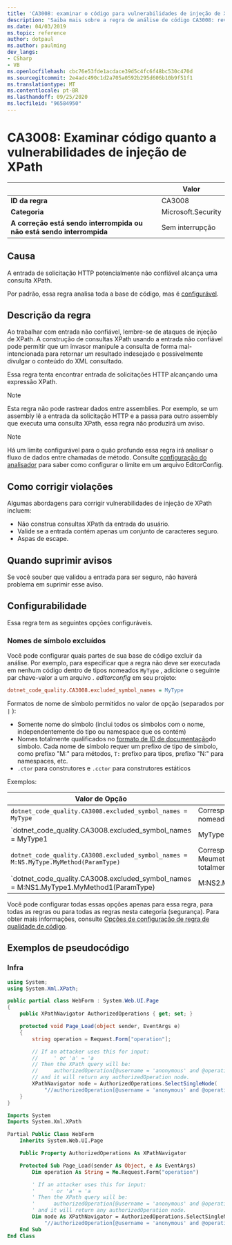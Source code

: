 ```yaml
---
title: 'CA3008: examinar o código para vulnerabilidades de injeção de XPath (análise de código)'
description: 'Saiba mais sobre a regra de análise de código CA3008: revise o código para vulnerabilidades de injeção de XPath'
ms.date: 04/03/2019
ms.topic: reference
author: dotpaul
ms.author: paulming
dev_langs:
- CSharp
- VB
ms.openlocfilehash: cbc76e53fde1acdace39d5c4fc6f48bc530c470d
ms.sourcegitcommit: 2e4adc490c1d2a705a0592b295d606b10b9f51f1
ms.translationtype: MT
ms.contentlocale: pt-BR
ms.lasthandoff: 09/25/2020
ms.locfileid: "96584950"
---
```

# <a name="ca3008-review-code-for-xpath-injection-vulnerabilities"></a>CA3008: Examinar código quanto a vulnerabilidades de injeção de XPath

| | Valor |
|-|-|
| **ID da regra** |CA3008|
| **Categoria** |Microsoft.Security|
| **A correção está sendo interrompida ou não está sendo interrompida** |Sem interrupção|

## <a name="cause"></a>Causa

A entrada de solicitação HTTP potencialmente não confiável alcança uma consulta XPath.

Por padrão, essa regra analisa toda a base de código, mas é [configurável](#configurability).

## <a name="rule-description"></a>Descrição da regra

Ao trabalhar com entrada não confiável, lembre-se de ataques de injeção de XPath. A construção de consultas XPath usando a entrada não confiável pode permitir que um invasor manipule a consulta de forma mal-intencionada para retornar um resultado indesejado e possivelmente divulgar o conteúdo do XML consultado.

Essa regra tenta encontrar entrada de solicitações HTTP alcançando uma expressão XPath.

> [!NOTE]
> Esta regra não pode rastrear dados entre assemblies. Por exemplo, se um assembly lê a entrada da solicitação HTTP e a passa para outro assembly que executa uma consulta XPath, essa regra não produzirá um aviso.

> [!NOTE]
> Há um limite configurável para o quão profundo essa regra irá analisar o fluxo de dados entre chamadas de método. Consulte [configuração do analisador](https://github.com/dotnet/roslyn-analyzers/blob/master/docs/Analyzer%20Configuration.md#dataflow-analysis) para saber como configurar o limite em um arquivo EditorConfig.

## <a name="how-to-fix-violations"></a>Como corrigir violações

Algumas abordagens para corrigir vulnerabilidades de injeção de XPath incluem:

- Não construa consultas XPath da entrada do usuário.
- Valide se a entrada contém apenas um conjunto de caracteres seguro.
- Aspas de escape.

## <a name="when-to-suppress-warnings"></a>Quando suprimir avisos

Se você souber que validou a entrada para ser seguro, não haverá problema em suprimir esse aviso.

## <a name="configurability"></a>Configurabilidade

Essa regra tem as seguintes opções configuráveis.

### <a name="excluded-symbol-names"></a>Nomes de símbolo excluídos

Você pode configurar quais partes de sua base de código excluir da análise. Por exemplo, para especificar que a regra não deve ser executada em nenhum código dentro de tipos nomeados `MyType` , adicione o seguinte par chave-valor a um arquivo *. editorconfig* em seu projeto:

```ini
dotnet_code_quality.CA3008.excluded_symbol_names = MyType
```

Formatos de nome de símbolo permitidos no valor de opção (separados por `|` ):

- Somente nome do símbolo (inclui todos os símbolos com o nome, independentemente do tipo ou namespace que os contém)
- Nomes totalmente qualificados no [formato de ID de documentação](https://github.com/dotnet/csharplang/blob/master/spec/documentation-comments.md#id-string-format)do símbolo. Cada nome de símbolo requer um prefixo de tipo de símbolo, como prefixo "M:" para métodos, `T:` prefixo para tipos, prefixo "N:" para namespaces, etc.
- `.ctor` para construtores e `.cctor` para construtores estáticos

Exemplos:

| Valor de Opção | Resumo |
| --- | --- |
|`dotnet_code_quality.CA3008.excluded_symbol_names = MyType` | Corresponde a todos os símbolos nomeados ' com MyType ' na compilação
|`dotnet_code_quality.CA3008.excluded_symbol_names = MyType1|MyType2` | Corresponde a todos os símbolos denominados ' MyType1 ' ou ' MyType2 ' na compilação
|`dotnet_code_quality.CA3008.excluded_symbol_names = M:NS.MyType.MyMethod(ParamType)` | Corresponde ao método específico ' Meumetodo ' com determinada assinatura totalmente qualificada
|`dotnet_code_quality.CA3008.excluded_symbol_names = M:NS1.MyType1.MyMethod1(ParamType)|M:NS2.MyType2.MyMethod2(ParamType)` | Corresponde aos métodos específicos ' MyMethod1 ' e ' MyMethod2 ' com a respectiva assinatura totalmente qualificada

Você pode configurar todas essas opções apenas para essa regra, para todas as regras ou para todas as regras nesta categoria (segurança). Para obter mais informações, consulte [Opções de configuração de regra de qualidade de código](../code-quality-rule-options.md).

## <a name="pseudo-code-examples"></a>Exemplos de pseudocódigo

### <a name="violation"></a>Infra

```csharp
using System;
using System.Xml.XPath;

public partial class WebForm : System.Web.UI.Page
{
    public XPathNavigator AuthorizedOperations { get; set; }

    protected void Page_Load(object sender, EventArgs e)
    {
        string operation = Request.Form["operation"];

        // If an attacker uses this for input:
        //     ' or 'a' = 'a
        // Then the XPath query will be:
        //     authorizedOperation[@username = 'anonymous' and @operationName = '' or 'a' = 'a']
        // and it will return any authorizedOperation node.
        XPathNavigator node = AuthorizedOperations.SelectSingleNode(
            "//authorizedOperation[@username = 'anonymous' and @operationName = '" + operation + "']");
    }
}
```

```vb
Imports System
Imports System.Xml.XPath

Partial Public Class WebForm
    Inherits System.Web.UI.Page

    Public Property AuthorizedOperations As XPathNavigator

    Protected Sub Page_Load(sender As Object, e As EventArgs)
        Dim operation As String = Me.Request.Form("operation")

        ' If an attacker uses this for input:
        '     ' or 'a' = 'a
        ' Then the XPath query will be:
        '      authorizedOperation[@username = 'anonymous' and @operationName = '' or 'a' = 'a']
        ' and it will return any authorizedOperation node.
        Dim node As XPathNavigator = AuthorizedOperations.SelectSingleNode( _
            "//authorizedOperation[@username = 'anonymous' and @operationName = '" + operation + "']")
    End Sub
End Class
```
